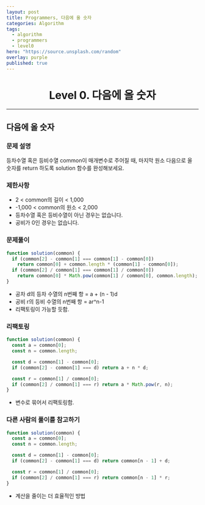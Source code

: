 ```yaml
---
layout: post
title: Programmers, 다음에 올 숫자
categories: Algorithm
tags:
  - algorithm
  - programmers
  - level0
hero: "https://source.unsplash.com/random"
overlay: purple
published: true
---
```


<center>

# Level 0. 다음에 올 숫자

</center>

---

## 다음에 올 숫자

### 문제 설명

등차수열 혹은 등비수열 common이 매개변수로 주어질 때, 마지막 원소 다음으로 올 숫자를 return 하도록 solution 함수를 완성해보세요.

### 제한사항

- 2 < common의 길이 < 1,000
- -1,000 < common의 원소 < 2,000
- 등차수열 혹은 등비수열이 아닌 경우는 없습니다.
- 공비가 0인 경우는 없습니다.

### 문제풀이

```js
function solution(common) {
  if (common[2] - common[1] === common[1] - common[0])
    return common[0] + common.length * (common[1] - common[0]);
  if (common[2] / common[1] === common[1] / common[0])
    return common[0] * Math.pow(common[1] / common[0], common.length);
}
```

- 공차 d의 등차 수열의 n번째 항 = a + (n - 1)d
- 공비 r의 등비 수열의 n번째 항 = ar^n-1
- 리팩토링이 가능할 듯함.

### 리팩토링

```js
function solution(common) {
  const a = common[0];
  const n = common.length;

  const d = common[1] - common[0];
  if (common[2] - common[1] === d) return a + n * d;

  const r = common[1] / common[0];
  if (common[2] / common[1] === r) return a * Math.pow(r, n);
}
```

- 변수로 묶어서 리팩토링함.

### 다른 사람의 풀이를 참고하기

```js
function solution(common) {
  const a = common[0];
  const n = common.length;

  const d = common[1] - common[0];
  if (common[2] - common[1] === d) return common[n - 1] + d;

  const r = common[1] / common[0];
  if (common[2] / common[1] === r) return common[n - 1] * r;
}
```

- 계산을 줄이는 더 효율적인 방법
